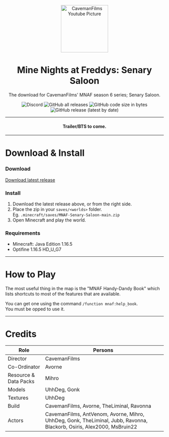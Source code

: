 <p align=center>
  <a href="https://www.youtube.com/channel/UCyZA5Ysa33gA89sCdWJQojQ">
    <img src="https://yt3.ggpht.com/ytc/AKedOLQnO9RKzK_KfuzbQp48ueszizqPIn2zuSvQL-JJJg=s88-c-k-c0x00ffffff-no-rj" alt="CavemanFilms Youtube Picture" width=150 height=150>
  </a>
  
  <h1 align=center>Mine Nights at Freddys: Senary Saloon</h3>
  <p align=center>The download for CavemanFilms' MNAF season 6 series; Senary Saloon.</p>
  <p align=center>
    <img src="https://img.shields.io/discord/330777461262516235?color=768ACC&label=Discord&style=for-the-badge" alt="Discord">
    <img src="https://img.shields.io/github/downloads/Mihro/MNAF-Senary-Saloon/total?style=for-the-badge" alt="GitHub all releases">
    <img src="https://img.shields.io/github/languages/code-size/Mihro/MNAF-Senary-Saloon?style=for-the-badge" alt="GitHub code size in bytes">
    <img src="https://img.shields.io/github/v/release/Mihro/MNAF-Senary-Saloon?style=for-the-badge" alt="GitHub release (latest by date)">
  </p>
</p>

---

<h4 align=center>Trailer/BTS to come.<h4>

---

# Download & Install
### Download
[Download latest release][download-latest]

### Install
1. Download the latest release above, or from the right side.
2. Place the zip in your `saves/<worlds>` folder.  
   Eg. `.minecraft/saves/MNAF-Senary-Saloon-main.zip`
3. Open Minecraft and play the world.

### Requirements
- Minecraft: Java Edition 1.16.5
- Optifine 1.16.5 HD_U_G7

---
# How to Play
The most useful thing in the map is the "MNAF Handy-Dandy Book" which lists shortcuts to most of the features that are available.

You can get one using the command `/function mnaf:help_book`.  
You must be opped to use it.

---
# Credits
| Role                  | Persons                                                                                                               |
| --------------------- | --------------------------------------------------------------------------------------------------------------------- |
| Director              | CavemanFilms                                                                                                          |
| Co-Ordinator          | Avorne                                                                                                                |
| Resource & Data Packs | Mihro                                                                                                                 |
| Models                | UhhDeg, Gonk                                                                                                          |
| Textures              | UhhDeg                                                                                                                |
| Build                 | CavemanFilms, Avorne, TheLiminal, Ravonna                                                                             |
| Actors                | CavemanFilms, AntVenom, Avorne, Mihro, UhhDeg, Gonk, TheLiminal, Jubb, Ravonna, Blackorb, Osiris, Alex2000, MsBruin22 |


<!-- MARKDOWN LINKS -->
[download-latest]: https://github.com/Mihro/MNAF-Senary-Saloon/releases/latest
